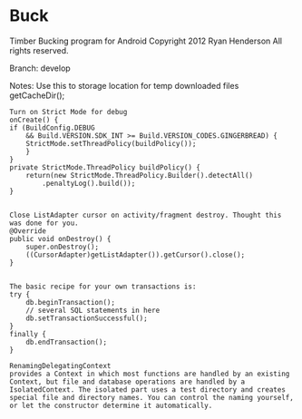 Buck
============
Timber Bucking program for Android
Copyright 2012 Ryan Henderson All rights reserved.

Branch: develop 

Notes:
	Use this to storage location for temp downloaded files
	getCacheDir();

		
	Turn on Strict Mode for debug
	onCreate() {
	if (BuildConfig.DEBUG
		&& Build.VERSION.SDK_INT >= Build.VERSION_CODES.GINGERBREAD) {
		StrictMode.setThreadPolicy(buildPolicy());
		}
	}
	private StrictMode.ThreadPolicy buildPolicy() {
		return(new StrictMode.ThreadPolicy.Builder().detectAll()
			.penaltyLog().build());
	}
	
	
	Close ListAdapter cursor on activity/fragment destroy. Thought this was done for you.
	@Override
	public void onDestroy() {
		super.onDestroy();
		((CursorAdapter)getListAdapter()).getCursor().close();
	}
	
	
	The basic recipe for your own transactions is:
	try {
		db.beginTransaction();
		// several SQL statements in here
		db.setTransactionSuccessful();
	}
	finally {
		db.endTransaction();
	}

	RenamingDelegatingContext 
	provides a Context in which most functions are handled by an existing Context, but file and database operations are handled by a IsolatedContext. The isolated part uses a test directory and creates special file and directory names. You can control the naming yourself, or let the constructor determine it automatically.

